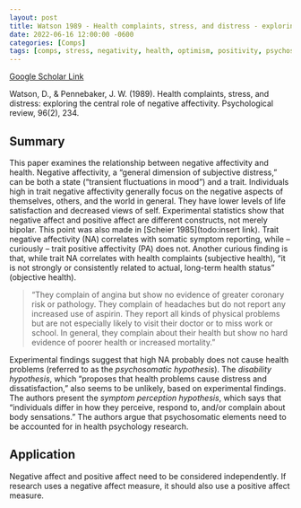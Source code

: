 ```yaml
---
layout: post
title: Watson 1989 - Health complaints, stress, and distress - exploring the central role of negative affectivity
date: 2022-06-16 12:00:00 -0600
categories: [Comps]
tags: [comps, stress, negativity, health, optimism, positivity, psychosomatic]
---
```


[Google Scholar Link](https://scholar.google.com/scholar?hl=en&as_sdt=0%2C45&q=Health+Complaints%2C+Stress%2C+and+Distress%3A+Exploring+the+Central+Role+of+Negative+Affectivity&btnG=)

Watson, D., & Pennebaker, J. W. (1989). Health complaints, stress, and distress: exploring the central role of negative affectivity. Psychological review, 96(2), 234.

## Summary
This paper examines the relationship between negative affectivity and health.  Negative affectivity, a “general dimension of subjective distress,” can be both a state (“transient fluctuations in mood”) and a trait.  Individuals high in trait negative affectivity generally focus on the negative aspects of themselves, others, and the world in general.  They have lower levels of life satisfaction and decreased views of self.  Experimental statistics show that negative affect and positive affect are different constructs, not merely bipolar.  This point was also made in [Scheier 1985](todo:insert link).  Trait negative affectivity (NA)  correlates with somatic symptom reporting, while – curiously – trait positive affectivity (PA) does not.  Another curious finding is that, while trait NA correlates with health complaints (subjective health), “it is not strongly or consistently related to actual, long-term health status” (objective health).

> “They complain of angina but show no evidence of greater coronary risk or pathology. They complain of headaches but do not report any increased use of aspirin. They report all kinds of physical problems but are not especially likely to visit their doctor or to miss work or school.
In general, they complain about their health but show no hard evidence of poorer health or increased mortality.”

Experimental findings suggest that high NA probably does not cause health problems (referred to as the _psychosomatic hypothesis_).  The _disability hypothesis_, which “proposes that health problems cause distress and dissatisfaction,” also seems to be unlikely, based on experimental findings.  The authors present the _symptom perception hypothesis_, which says that “individuals differ in how they perceive, respond to, and/or complain about body sensations.”  The authors argue that psychosomatic elements need to be accounted for in health psychology research.

## Application
Negative affect and positive affect need to be considered independently.  If research uses a negative affect measure, it should also use a positive affect measure.
